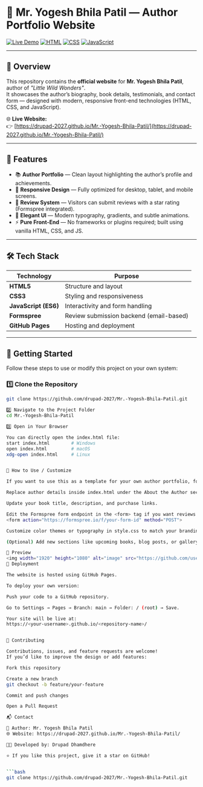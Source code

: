 # 🌿 Mr. Yogesh Bhila Patil — Author Portfolio Website

[![Live Demo](https://img.shields.io/badge/Live%20Website-Visit%20Now-green?style=for-the-badge&logo=google-chrome)](https://drupad-2027.github.io/Mr.-Yogesh-Bhila-Patil/)
[![HTML](https://img.shields.io/badge/HTML-5-orange?style=for-the-badge&logo=html5)](#)
[![CSS](https://img.shields.io/badge/CSS-3-blue?style=for-the-badge&logo=css3)](#)
[![JavaScript](https://img.shields.io/badge/JavaScript-ES6-yellow?style=for-the-badge&logo=javascript)](#)

---

## 📖 Overview

This repository contains the **official website** for **Mr. Yogesh Bhila Patil**, author of *"Little Wild Wonders"*.  
It showcases the author’s biography, book details, testimonials, and contact form — designed with modern, responsive front-end technologies (HTML, CSS, and JavaScript).

🌐 **Live Website:**  
👉 [https://drupad-2027.github.io/Mr.-Yogesh-Bhila-Patil/](https://drupad-2027.github.io/Mr.-Yogesh-Bhila-Patil/)

---

## 🧩 Features

- 📚 **Author Portfolio** — Clean layout highlighting the author’s profile and achievements.  
- 🌟 **Responsive Design** — Fully optimized for desktop, tablet, and mobile screens.  
- 💬 **Review System** — Visitors can submit reviews with a star rating (Formspree integrated).  
- 🎨 **Elegant UI** — Modern typography, gradients, and subtle animations.  
- ⚡ **Pure Front-End** — No frameworks or plugins required; built using vanilla HTML, CSS, and JS.

---

## 🛠️ Tech Stack

| Technology | Purpose |
|-------------|----------|
| **HTML5** | Structure and layout |
| **CSS3** | Styling and responsiveness |
| **JavaScript (ES6)** | Interactivity and form handling |
| **Formspree** | Review submission backend (email-based) |
| **GitHub Pages** | Hosting and deployment |

---

## 🚀 Getting Started

Follow these steps to use or modify this project on your own system:

### 1️⃣ Clone the Repository
```bash
git clone https://github.com/drupad-2027/Mr.-Yogesh-Bhila-Patil.git

2️⃣ Navigate to the Project Folder
cd Mr.-Yogesh-Bhila-Patil

3️⃣ Open in Your Browser

You can directly open the index.html file:
start index.html        # Windows
open index.html         # macOS
xdg-open index.html     # Linux


🧠 How to Use / Customize

If you want to use this as a template for your own author portfolio, follow these steps:

Replace author details inside index.html under the About the Author section.

Update your book title, description, and purchase links.

Edit the Formspree form endpoint in the <form> tag if you want reviews to go to your email.
<form action="https://formspree.io/f/your-form-id" method="POST">

Customize color themes or typography in style.css to match your branding.

(Optional) Add new sections like upcoming books, blog posts, or gallery.

📸 Preview
<img width="1920" height="1080" alt="image" src="https://github.com/user-attachments/assets/c18055f3-0400-457c-b2bd-a243e025d2dd" />
🌈 Deployment

The website is hosted using GitHub Pages.

To deploy your own version:

Push your code to a GitHub repository.

Go to Settings → Pages → Branch: main → Folder: / (root) → Save.

Your site will be live at:
https://<your-username>.github.io/<repository-name>/


🤝 Contributing

Contributions, issues, and feature requests are welcome!
If you’d like to improve the design or add features:

Fork this repository

Create a new branch
git checkout -b feature/your-feature

Commit and push changes

Open a Pull Request

📬 Contact

📧 Author: Mr. Yogesh Bhila Patil
🌐 Website: https://drupad-2027.github.io/Mr.-Yogesh-Bhila-Patil/

🧑‍💻 Developed by: Drupad Dhamdhere

⭐ If you like this project, give it a star on GitHub!


```bash
git clone https://github.com/drupad-2027/Mr.-Yogesh-Bhila-Patil.git
